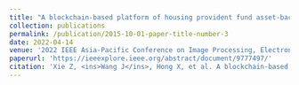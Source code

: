 ```yaml
---
title: "A blockchain-based platform of housing provident fund asset-backed securitization"
collection: publications
permalink: /publication/2015-10-01-paper-title-number-3
date: 2022-04-14
venue: '2022 IEEE Asia-Pacific Conference on Image Processing, Electronics and Computers (IPEC). IEEE'
paperurl: 'https://ieeexplore.ieee.org/abstract/document/9777497/'
citation: 'Xie Z, <ins>Wang J</ins>, Hong X, et al. A blockchain-based platform of housing provident fund asset-backed securitization[C]//2022 IEEE Asia-Pacific Conference on Image Processing, Electronics and Computers (IPEC). IEEE, 2022: 50-55.'
---
```

